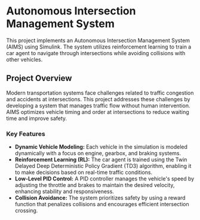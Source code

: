 # Autonomous Intersection Management System

This project implements an Autonomous Intersection Management System (AIMS) using Simulink. The system utilizes reinforcement learning to train a car agent to navigate through intersections while avoiding collisions with other vehicles.

## Project Overview

Modern transportation systems face challenges related to traffic congestion and accidents at intersections. This project addresses these challenges by developing a system that manages traffic flow without human intervention. AIMS optimizes vehicle timing and order at intersections to reduce waiting time and improve safety.

### Key Features

- **Dynamic Vehicle Modeling:** Each vehicle in the simulation is modeled dynamically with a focus on engine, gearbox, and braking systems.
- **Reinforcement Learning (RL):** The car agent is trained using the Twin Delayed Deep Deterministic Policy Gradient (TD3) algorithm, enabling it to make decisions based on real-time traffic conditions.
- **Low-Level PID Control:** A PID controller manages the vehicle's speed by adjusting the throttle and brakes to maintain the desired velocity, enhancing stability and responsiveness.
- **Collision Avoidance:** The system prioritizes safety by using a reward function that penalizes collisions and encourages efficient intersection crossing.
